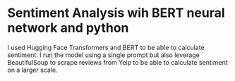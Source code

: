 # Sentiment Analysis wih BERT neural network and python 
I used Hugging Face Transformers and BERT to be able to calculate sentiment. I run the model using a single prompt but also leverage BeautifulSoup to scrape reviews from Yelp to be able to calculate sentiment on a larger scale. 
